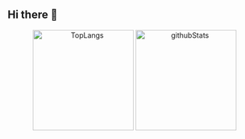 ## Hi there 👋

<p align="center"> 
  <img alt="TopLangs" height="200px" src="https://github-readme-stats.vercel.app/api/top-langs/?username=yashiuri01&theme=tokyonight&layout=compact&count_private=true"/>
  <img alt="githubStats" height="200px" src="https://github-readme-stats.vercel.app/api?username=yashiuri01&theme=tokyonight&show_icons=true"/>
</p>

<p align="center">
</p>

<p align="center">
</p>


<!--
**yashiuri01/yashiuri01** is a ✨ _special_ ✨ repository because its `README.md` (this file) appears on your GitHub profile.

Here are some ideas to get you started:

- 🔭 I’m currently working on ...
- 🌱 I’m currently learning ...
- 👯 I’m looking to collaborate on ...
- 🤔 I’m looking for help with ...
- 💬 Ask me about ...
- 📫 How to reach me: ...
- 😄 Pronouns: ...
- ⚡ Fun fact: ...
-->
